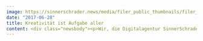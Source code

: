 ```yaml
---
image: https://sinnerschrader.news/media/filer_public_thumbnails/filer_public/5e/cf/5ecf555d-b0f8-489a-91ea-2fcbae372baf/tobias_ullrich_sinnerschrader-p-_0964.jpg__480x288_q85_crop_subsampling-2_upscale.jpg
date: "2017-06-28"
title: Kreativität ist Aufgabe aller
content: <div class="newsbody"><p>Wir, die Digitalagentur SinnerSchrader Commerce, haben Kreativität zur Grundaufgabe aller Mitarbeiter erklärt. Warum das durchaus Sinn macht, erklärt Tobias Ullrich, Director User Experience in diesem Kommentar, der am 31. Mai 2017 auf <a href="http&#58;//www.horizont.net/agenturen/kommentare/Agentur-Workflows-Warum-Kreativitaet-die-Aufgabe-aller-sein-muss-158464" target="_blank">horizont.net </a>erschien.</p><p>Es ist nicht mehr zeitgemäß, die Kreativität einer Agentur siloartig in Form einer Kreation zu installieren um so erfolgreich Projekte zu realisieren. Die Kreation, bestehend aus Designern und klassischen Konzeptern, hat ausgedient. Das liegt vor allem daran, dass alle Projektbeteiligte bei komplexen Digital-Produkten über alles Bescheid wissen müssen, um mit minimalem Aufwand innovative, nützliche und differenzierende Lösungen zu entwickeln. Der Designer muss den Code verstehen und der Developer muss die Notwendigkeit von Design-Elementen nachvollziehen können. Das heißt, es ist ein permanenter kreativer Austausch notwendig. Wenn der ausbleibt, wird das Produkt mittelmäßig und schlimmstenfalls am Ende gar nicht realisiert.</p><p>Deshalb haben wir die Kreativität zur Grundaufgabe aller Mitarbeiter erklärt. Voraussetzung war, die Kreation als Stellvertretereinrichtung an sich und damit Kreativität als Leistung abzuschaffen. Ab sofort muss jeder Mitarbeiter wieder mitdenken und darf seine persönlichen Stärken und Expertisen als Denkleistung mit einbringen&#58; Entwickler, Designer, UXler, Business-Consultants und Analysten - aber auch unsere Kunden. Alle Projektbeteiligten sind von Beginn mit an Bord. Umsetzungsrisiken werden damit ab dem ersten Tag transparent, da auch Entwickler frühzeitig und ganzheitlich in den Prozess involviert werden.</p><p>Theoretisch gute Vorzeichen, und praktisch auch. Denn erste Erfahrungen zeigen, dass wir rund 20 Prozent weniger Entwicklerkosten aufrufen. Denn einerseits wird kein Projektvorlauf notwendig und andererseits können bereits während der Entwicklung geplante Lösungen durch effizientere ersetzt werden. Das spart Abstimmungsschleifen und minimiert das Frustpotential.</p><p>Damit das von Beginn an funktioniert, müssen alle die Spielregeln kennen. Wir setzen Kundenprojekte meist so um&#58; Das UX-Team ergänzt die Anforderungen der Fachabteilungen durch Befragungen um die Wünsche der Nutzer. Welche Rolle spielt dabei der Kunde? Durch die Nutzerbefragungen entstehen Wunschlisten, die von unseren Kunden anhand der Business-Ziele priorisiert werden. D. h. ein Kunde von SinnerSchrader Commerce weiß was die Nutzer wollen und kann dann aus einem betriebswirtschaftlichen Gedanken heraus die Wunschliste der Nutzer für sich priorisieren - quasi eine Liste von Gewinnerlosen priorisiert nach Business-Value. So entsteht ein nutzerorientiertes Briefing für den cross-funktionalen Kreationsprozess bei uns. Eine perfekte Arbeitsgrundlage.</p><p>Der entscheidende Vorteil dieses Prozesses ist, wir arbeiten alle ab dem ersten Tag. Weder unsere Kunden noch wir verlieren wertvolle Zeit mit der Erstellung von komplexen Lastenheften und Anforderungskatalogen, deren Umsetzbarkeit oft fraglich ist. Die Designer müssen ab dem ersten Tag Kunden-Ideen gestalten, die umgehend dem Nutzer präsentiert und verprobt werden. Und zwar konkret. Damit ist in diesem Verständnis der Designer der Anwalt des Kunden, weil er den Transport der Marke visualisiert. Der UXer hingegen ist der Anwalt des Nutzers, weil er visuelle Ideen für die Bedürfnisse der Nutzer gestaltet. Reibereien sind gewünscht. Am Ende nähern sich Kunde und Nutzer so weit an, dass Wünsche auf beiden Seiten Wirklichkeit werden. So sehen wir innerhalb kürzester Zeit, wo die Reise hingeht.</p><p>Unsere Projektteams haben wir auf diesen Prozess ausgerichtet&#58; Nancy, Sabrina, Juli, Sebastian, Scharly und ich setzen die Projekte auf. Dabei sind wir im direkten Kundenkontakt und essentieller Bestandteil des New Business Teams. Das Vorgehen gibt uns Recht. Wir gewinnen damit Kunden. Viele unserer Projekte realisieren wir mittlerweile nach diesem Vorgehen. Unsere Kundenzufriedenheit ist seit den letzten sechs Monaten deutlich gestiegen.</p><p><strong>Über Tobi Ullrich&#58;</strong></p><p>Tobias Ullrich ist seit 2016 Director User Experience bei SinnerSchrader Commerce mit Fokus auf Multichannel E-Commerce. Er ist Spezialist für die nutzerorientierte Projektrealisierung und legt großen Wert auf eine agile Zusammenarbeit von Entwicklern, UX Designern und Business Consultants.</p><p></p><p><a class="news-backlink" href="/de/"><svg class="svg-ico svg-ico--arrow-left"><use xlink&#58;href="#arrow-down"></use></svg>Zurück zur Presse Übersicht</a></p></div>
---
```

